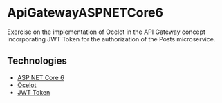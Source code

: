 # ApiGatewayASPNETCore6

Exercise on the implementation of Ocelot in the API Gateway concept incorporating JWT Token for the authorization of the Posts microservice.

## Technologies

* [ASP.NET Core 6](https://learn.microsoft.com/es-es/aspnet/core/release-notes/aspnetcore-6.0?view=aspnetcore-7.0)
* [Ocelot](https://github.com/ThreeMammals/Ocelot)
* [JWT Token](https://www.c-sharpcorner.com/article/how-to-implement-jwt-authentication-in-web-api-using-net-6-0-asp-net-core/)